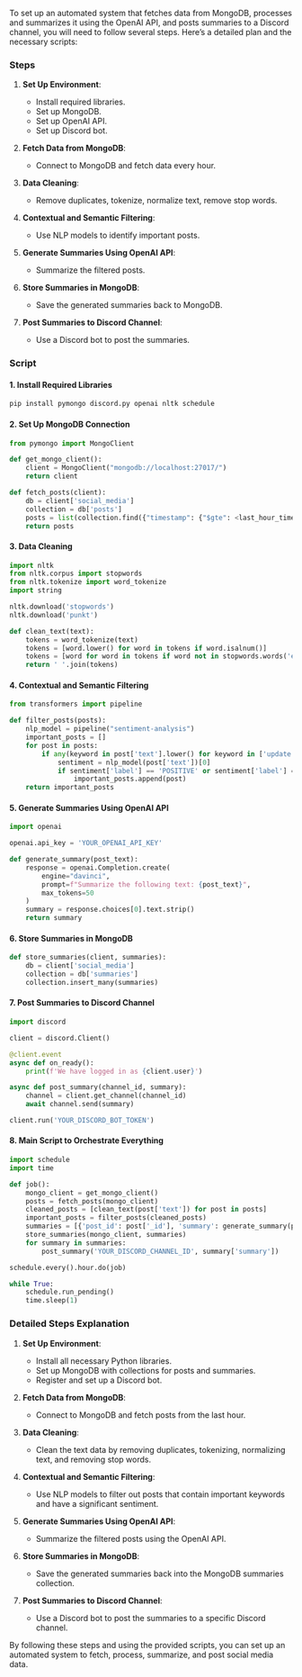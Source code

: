 To set up an automated system that fetches data from MongoDB, processes and summarizes it using the OpenAI API, and posts summaries to a Discord channel, you will need to follow several steps. Here’s a detailed plan and the necessary scripts:

### Steps

1. **Set Up Environment**:
   - Install required libraries.
   - Set up MongoDB.
   - Set up OpenAI API.
   - Set up Discord bot.

2. **Fetch Data from MongoDB**:
   - Connect to MongoDB and fetch data every hour.

3. **Data Cleaning**:
   - Remove duplicates, tokenize, normalize text, remove stop words.

4. **Contextual and Semantic Filtering**:
   - Use NLP models to identify important posts.

5. **Generate Summaries Using OpenAI API**:
   - Summarize the filtered posts.

6. **Store Summaries in MongoDB**:
   - Save the generated summaries back to MongoDB.

7. **Post Summaries to Discord Channel**:
   - Use a Discord bot to post the summaries.

### Script

#### 1. Install Required Libraries

```bash
pip install pymongo discord.py openai nltk schedule
```

#### 2. Set Up MongoDB Connection

```python
from pymongo import MongoClient

def get_mongo_client():
    client = MongoClient("mongodb://localhost:27017/")
    return client

def fetch_posts(client):
    db = client['social_media']
    collection = db['posts']
    posts = list(collection.find({"timestamp": {"$gte": <last_hour_timestamp>}}))
    return posts
```

#### 3. Data Cleaning

```python
import nltk
from nltk.corpus import stopwords
from nltk.tokenize import word_tokenize
import string

nltk.download('stopwords')
nltk.download('punkt')

def clean_text(text):
    tokens = word_tokenize(text)
    tokens = [word.lower() for word in tokens if word.isalnum()]
    tokens = [word for word in tokens if word not in stopwords.words('english')]
    return ' '.join(tokens)
```

#### 4. Contextual and Semantic Filtering

```python
from transformers import pipeline

def filter_posts(posts):
    nlp_model = pipeline("sentiment-analysis")
    important_posts = []
    for post in posts:
        if any(keyword in post['text'].lower() for keyword in ['update', 'announcement', 'change', 'development']):
            sentiment = nlp_model(post['text'])[0]
            if sentiment['label'] == 'POSITIVE' or sentiment['label'] == 'NEGATIVE':
                important_posts.append(post)
    return important_posts
```

#### 5. Generate Summaries Using OpenAI API

```python
import openai

openai.api_key = 'YOUR_OPENAI_API_KEY'

def generate_summary(post_text):
    response = openai.Completion.create(
        engine="davinci",
        prompt=f"Summarize the following text: {post_text}",
        max_tokens=50
    )
    summary = response.choices[0].text.strip()
    return summary
```

#### 6. Store Summaries in MongoDB

```python
def store_summaries(client, summaries):
    db = client['social_media']
    collection = db['summaries']
    collection.insert_many(summaries)
```

#### 7. Post Summaries to Discord Channel

```python
import discord

client = discord.Client()

@client.event
async def on_ready():
    print(f'We have logged in as {client.user}')

async def post_summary(channel_id, summary):
    channel = client.get_channel(channel_id)
    await channel.send(summary)

client.run('YOUR_DISCORD_BOT_TOKEN')
```

#### 8. Main Script to Orchestrate Everything

```python
import schedule
import time

def job():
    mongo_client = get_mongo_client()
    posts = fetch_posts(mongo_client)
    cleaned_posts = [clean_text(post['text']) for post in posts]
    important_posts = filter_posts(cleaned_posts)
    summaries = [{'post_id': post['_id'], 'summary': generate_summary(post['text'])} for post in important_posts]
    store_summaries(mongo_client, summaries)
    for summary in summaries:
        post_summary('YOUR_DISCORD_CHANNEL_ID', summary['summary'])

schedule.every().hour.do(job)

while True:
    schedule.run_pending()
    time.sleep(1)
```

### Detailed Steps Explanation

1. **Set Up Environment**:
   - Install all necessary Python libraries.
   - Set up MongoDB with collections for posts and summaries.
   - Register and set up a Discord bot.

2. **Fetch Data from MongoDB**:
   - Connect to MongoDB and fetch posts from the last hour.

3. **Data Cleaning**:
   - Clean the text data by removing duplicates, tokenizing, normalizing text, and removing stop words.

4. **Contextual and Semantic Filtering**:
   - Use NLP models to filter out posts that contain important keywords and have a significant sentiment.

5. **Generate Summaries Using OpenAI API**:
   - Summarize the filtered posts using the OpenAI API.

6. **Store Summaries in MongoDB**:
   - Save the generated summaries back into the MongoDB summaries collection.

7. **Post Summaries to Discord Channel**:
   - Use a Discord bot to post the summaries to a specific Discord channel.

By following these steps and using the provided scripts, you can set up an automated system to fetch, process, summarize, and post social media data.
